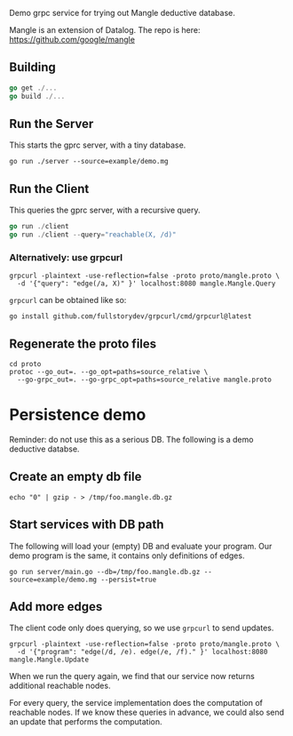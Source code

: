 Demo grpc service for trying out Mangle deductive database.

Mangle is an extension of Datalog.
The repo is here: https://github.com/google/mangle

## Building

```go
go get ./...
go build ./...
```

## Run the Server

This starts the gprc server, with a tiny database.

```
go run ./server --source=example/demo.mg
```

## Run the Client

This queries the gprc server, with a recursive query.

```go
go run ./client
go run ./client --query="reachable(X, /d)"
```

### Alternatively: use grpcurl

```
grpcurl -plaintext -use-reflection=false -proto proto/mangle.proto \
  -d '{"query": "edge(/a, X)" }' localhost:8080 mangle.Mangle.Query

```

`grpcurl` can be obtained like so:

```
go install github.com/fullstorydev/grpcurl/cmd/grpcurl@latest
```


## Regenerate the proto files

```shell
cd proto
protoc --go_out=. --go_opt=paths=source_relative \
  --go-grpc_out=. --go-grpc_opt=paths=source_relative mangle.proto
```


# Persistence demo

Reminder: do not use this as a serious DB.
The following is a demo deductive databse.

## Create an empty db file

```
echo "0" | gzip - > /tmp/foo.mangle.db.gz
```

## Start services with DB path

The following will load your (empty) DB and evaluate your program.
Our demo program is the same, it contains only definitions of edges.
```
go run server/main.go --db=/tmp/foo.mangle.db.gz --source=example/demo.mg --persist=true
```

## Add more edges

The client code only does querying, so we use `grpcurl` to send updates.

```
grpcurl -plaintext -use-reflection=false -proto proto/mangle.proto \
  -d '{"program": "edge(/d, /e). edge(/e, /f)." }' localhost:8080 mangle.Mangle.Update
```

When we run the query again, we find that our service now returns additional reachable nodes.

For every query, the service implementation does the computation of reachable nodes.
If we know these queries in advance, we could also send an update that performs the computation.
